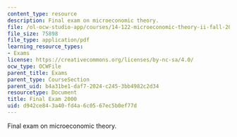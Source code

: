 ```yaml
---
content_type: resource
description: Final exam on microeconomic theory.
file: /ol-ocw-studio-app/courses/14-122-microeconomic-theory-ii-fall-2002/d942ce843a40fd4a6c0567ec5b0ef77d_f2000q.pdf
file_size: 75898
file_type: application/pdf
learning_resource_types:
- Exams
license: https://creativecommons.org/licenses/by-nc-sa/4.0/
ocw_type: OCWFile
parent_title: Exams
parent_type: CourseSection
parent_uid: b4a31be1-daf7-2024-c245-3bb4982c2d34
resourcetype: Document
title: Final Exam 2000
uid: d942ce84-3a40-fd4a-6c05-67ec5b0ef77d
---
```

Final exam on microeconomic theory.